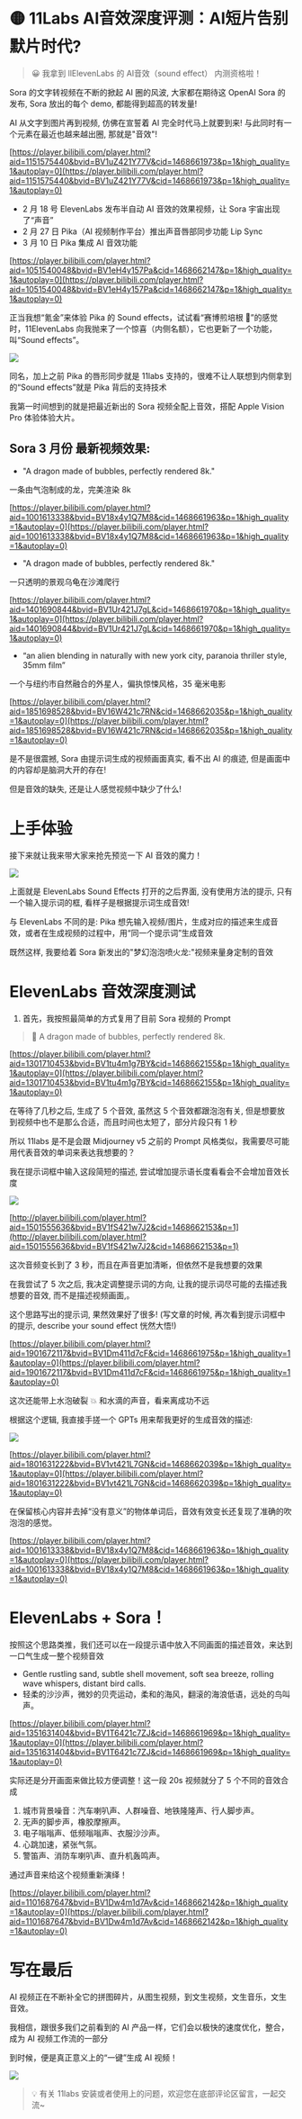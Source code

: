 # 🟡 11Labs AI音效深度评测：AI短片告别默片时代?

> 😀 我拿到 llElevenLabs 的 AI音效（sound effect） 内测资格啦！

Sora 的文字转视频在不断的掀起 AI 圈的风波, 大家都在期待这 OpenAI Sora 的发布, Sora 放出的每个 demo, 都能得到超高的转发量!

AI 从文字到图片再到视频, 仿佛在宣誓着 AI 完全时代马上就要到来!  与此同时有一个元素在最近也越来越出圈, 那就是"音效"!

[https://player.bilibili.com/player.html?aid=1151575440&bvid=BV1uZ421Y77V&cid=1468661973&p=1&high_quality=1&autoplay=0](https://player.bilibili.com/player.html?aid=1151575440&bvid=BV1uZ421Y77V&cid=1468661973&p=1&high_quality=1&autoplay=0)

- 2 月 18 号 ElevenLabs 发布半自动 AI 音效的效果视频，让 Sora 宇宙出现了“声音”
- 2 月 27 日 Pika（AI 视频制作平台）推出声音唇部同步功能 Lip Sync
- 3 月 10 日 Pika 集成 AI 音效功能

[https://player.bilibili.com/player.html?aid=1051540048&bvid=BV1eH4y157Pa&cid=1468662147&p=1&high_quality=1&autoplay=0](https://player.bilibili.com/player.html?aid=1051540048&bvid=BV1eH4y157Pa&cid=1468662147&p=1&high_quality=1&autoplay=0)

正当我想“氪金”来体验 Pika 的 Sound effects，试试看“赛博煎培根 🥓”的感觉时，11ElevenLabs 向我抛来了一个惊喜（内侧名额），它也更新了一个功能，叫“Sound effects”。

![](https://cdn.jsdelivr.net/gh/donttal/imgbed/img/9cce409e1cdb9413c301fa916c6417da.png)

同名，加上之前 Pika 的唇形同步就是 11labs 支持的，很难不让人联想到内侧拿到的“Sound effects”就是 Pika 背后的支持技术

我第一时间想到的就是把最近新出的 Sora 视频全配上音效，搭配 Apple Vision Pro 体验体验大片。

## Sora 3 月份 最新视频效果:

- "A dragon made of bubbles, perfectly rendered 8k."

一条由气泡制成的龙，完美渲染 8k

[https://player.bilibili.com/player.html?aid=1001613338&bvid=BV18x4y1Q7M8&cid=1468661963&p=1&high_quality=1&autoplay=0](https://player.bilibili.com/player.html?aid=1001613338&bvid=BV18x4y1Q7M8&cid=1468661963&p=1&high_quality=1&autoplay=0)

- "A dragon made of bubbles, perfectly rendered 8k."

一只透明的景观乌龟在沙滩爬行

[https://player.bilibili.com/player.html?aid=1401690844&bvid=BV1Ur421J7gL&cid=1468661970&p=1&high_quality=1&autoplay=0](https://player.bilibili.com/player.html?aid=1401690844&bvid=BV1Ur421J7gL&cid=1468661970&p=1&high_quality=1&autoplay=0)

- “an alien blending in naturally with new york city, paranoia thriller style, 35mm film”

一个与纽约市自然融合的外星人，偏执惊悚风格，35 毫米电影

[https://player.bilibili.com/player.html?aid=1851698528&bvid=BV16W421c7RN&cid=1468662035&p=1&high_quality=1&autoplay=0](https://player.bilibili.com/player.html?aid=1851698528&bvid=BV16W421c7RN&cid=1468662035&p=1&high_quality=1&autoplay=0)

是不是很震撼, Sora 由提示词生成的视频画面真实, 看不出 AI 的痕迹, 但是画面中的内容却是脑洞大开的存在!

但是音效的缺失, 还是让人感觉视频中缺少了什么!

# 上手体验

接下来就让我来带大家来抢先预览一下 AI 音效的魔力！

![](https://cdn.jsdelivr.net/gh/donttal/imgbed/img/1fc95ca530d847b617ae0455beaa6300.png)

上面就是 ElevenLabs Sound Effects 打开的之后界面, 没有使用方法的提示, 只有一个输入提示词的框, 看样子是根据提示词生成音效!

与 ElevenLabs 不同的是: Pika 想先输入视频/图片，生成对应的描述来生成音效，或者在生成视频的过程中，用“同一个提示词”生成音效

既然这样, 我要给着 Sora 新发出的"梦幻泡泡喷火龙:"视频来量身定制的音效

# ElevenLabs 音效深度测试

1. 首先，我按照最简单的方式复用了目前 Sora 视频的 Prompt

> 🤠 A dragon made of bubbles, perfectly rendered 8k.

[https://player.bilibili.com/player.html?aid=1301710453&bvid=BV1tu4m1g7BY&cid=1468662155&p=1&high_quality=1&autoplay=0](https://player.bilibili.com/player.html?aid=1301710453&bvid=BV1tu4m1g7BY&cid=1468662155&p=1&high_quality=1&autoplay=0)

在等待了几秒之后, 生成了 5 个音效, 虽然这 5 个音效都跟泡泡有关, 但是想要放到视频中也不是那么合适，而且时间也太短了，部分片段只有 1 秒

所以 11labs 是不是会跟 Midjourney v5 之前的 Prompt 风格类似，我需要尽可能用代表音效的单词来表达我想要的？

我在提示词框中输入这段简短的描述, 尝试增加提示语长度看看会不会增加音效长度

![](https://cdn.jsdelivr.net/gh/donttal/imgbed/img/475fd073bd71e26200378d30c8777415.png)

[http://player.bilibili.com/player.html?aid=1501555636&bvid=BV1fS421w7J2&cid=1468662153&p=1](http://player.bilibili.com/player.html?aid=1501555636&bvid=BV1fS421w7J2&cid=1468662153&p=1)

这次音频变长到了 3 秒，而且在声音更加清晰，但依然不是我想要的效果

在我尝试了 5 次之后, 我决定调整提示词的方向, 让我的提示词尽可能的去描述我想要的音效, 而不是描述视频画面,。

这个思路写出的提示词, 果然效果好了很多! (写文章的时候, 再次看到提示词框中的提示, describe your sound effect 恍然大悟!)

[https://player.bilibili.com/player.html?aid=1901672117&bvid=BV1Dm411d7cF&cid=1468661975&p=1&high_quality=1&autoplay=0](https://player.bilibili.com/player.html?aid=1901672117&bvid=BV1Dm411d7cF&cid=1468661975&p=1&high_quality=1&autoplay=0)

这次还能带上水泡破裂 💥 和水滴的声音，看来离成功不远

根据这个逻辑, 我直接手搓一个 GPTs 用来帮我更好的生成音效的描述:

![](https://cdn.jsdelivr.net/gh/donttal/imgbed/img/8d8609c5d9281984e01e029b75e09b33.png)

[https://player.bilibili.com/player.html?aid=1801631222&bvid=BV1vt421L7GN&cid=1468662039&p=1&high_quality=1&autoplay=0](https://player.bilibili.com/player.html?aid=1801631222&bvid=BV1vt421L7GN&cid=1468662039&p=1&high_quality=1&autoplay=0)

在保留核心内容并去掉“没有意义”的物体单词后，音效有效变长还复现了准确的吹泡泡的感觉。

[https://player.bilibili.com/player.html?aid=1001613338&bvid=BV18x4y1Q7M8&cid=1468661963&p=1&high_quality=1&autoplay=0](https://player.bilibili.com/player.html?aid=1001613338&bvid=BV18x4y1Q7M8&cid=1468661963&p=1&high_quality=1&autoplay=0)

# ElevenLabs + Sora！

按照这个思路类推，我们还可以在一段提示语中放入不同画面的描述音效，来达到一口气生成一整个视频音效

- Gentle rustling sand, subtle shell movement, soft sea breeze, rolling wave whispers, distant bird calls.
- 轻柔的沙沙声，微妙的贝壳运动，柔和的海风，翻滚的海浪低语，远处的鸟叫声。

[https://player.bilibili.com/player.html?aid=1351631404&bvid=BV1T6421c7ZJ&cid=1468661969&p=1&high_quality=1&autoplay=0](https://player.bilibili.com/player.html?aid=1351631404&bvid=BV1T6421c7ZJ&cid=1468661969&p=1&high_quality=1&autoplay=0)

实际还是分开画面来做比较方便调整！这一段 20s 视频就分了 5 个不同的音效合成

1. 城市背景噪音：汽车喇叭声、人群噪音、地铁隆隆声、行人脚步声。
2. 无声的脚步声，橡胶摩擦声。
3. 电子嗡嗡声、低频嗡嗡声、衣服沙沙声。
4. 心跳加速，紧张气氛。
5. 警笛声、消防车喇叭声、直升机轰鸣声。

通过声音来给这个视频重新演绎！

[https://player.bilibili.com/player.html?aid=1101687647&bvid=BV1Dw4m1d7Av&cid=1468662142&p=1&high_quality=1&autoplay=0](https://player.bilibili.com/player.html?aid=1101687647&bvid=BV1Dw4m1d7Av&cid=1468662142&p=1&high_quality=1&autoplay=0)

# 写在最后

AI 视频正在不断补全它的拼图碎片，从图生视频，到文生视频，文生音乐，文生音效。

我相信，跟很多我们之前看到的 AI 产品一样，它们会以极快的速度优化，整合，成为 AI 视频工作流的一部分

到时候，便是真正意义上的“一键”生成 AI 视频！

![](https://cdn.jsdelivr.net/gh/donttal/imgbed/img/a30e45a97e16ea858e905f1f3888d7e0.jpg)

> 💡 有关 11labs 安装或者使用上的问题，欢迎您在底部评论区留言，一起交流~
